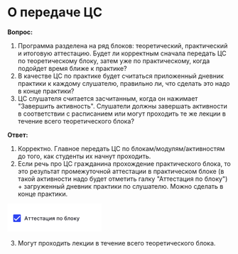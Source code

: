 # О передаче ЦС

**Вопрос:**

1. Программа разделена на ряд блоков: теоретический, практический и итоговую аттестацию. Будет ли корректным сначала передать ЦС по теоретическому блоку, затем уже по практическому, когда подойдет время ближе к практике?&#x20;
2. В качестве ЦС по практике будет считаться приложенный дневник практики к каждому слушателю, правильно ли, что сделать это надо в конце практики?
3. ЦС слушателя считается засчитанным, когда он нажимает "Завершить активность". Слушатели должны завершать активности в соответствии с расписанием или могут проходить те же лекции в течение всего теоретического блока?

**Ответ:**

1. Корректно. Главное передать ЦС по блокам/модулям/активностям до того, как студенты их начнут проходить.
2. Если речь про ЦС гражданина прохождение практического блока, то это результат промежуточной аттестации в практическом блоке (в такой активности надо будет отметить галку "Аттестация по блоку") + загруженный дневник практики по слушателю. Можно сделать в конце практики.

![](<../.gitbook/assets/image (8).png>)

3. Могут проходить лекции в течение всего теоретического блока.
